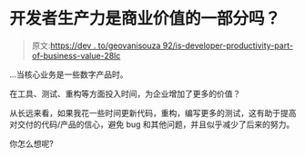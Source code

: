 # 开发者生产力是商业价值的一部分吗？

> 原文:[https://dev . to/geovanisouza 92/is-developer-productivity-part-of-business-value-28lc](https://dev.to/geovanisouza92/is-developer-productivity-part-of-business-value-28lc)

...当核心业务是一些数字产品时。

在工具、测试、重构等方面投入时间，为企业增加了更多的价值？

从长远来看，如果我花一些时间更新代码，重构，编写更多的测试，这有助于提高对交付的代码/产品的信心，避免 bug 和其他问题，并且似乎减少了后来的努力。

你怎么想呢?